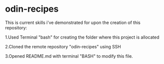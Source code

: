 # odin-recipes
This is current skills i've demonstrated for upon the creation of this repository:

1.Used Terminal "bash" for creating the folder where this project is allocated

2.Cloned the remote repository "odin-recipes" using SSH

3.Opened README.md with terminal "BASH" to modify this file.